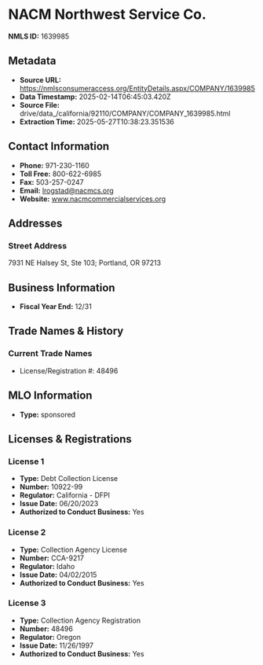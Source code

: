 # NACM Northwest Service Co.

**NMLS ID:** 1639985

## Metadata
- **Source URL:** https://nmlsconsumeraccess.org/EntityDetails.aspx/COMPANY/1639985
- **Data Timestamp:** 2025-02-14T06:45:03.420Z
- **Source File:** drive/data_/california/92110/COMPANY/COMPANY_1639985.html
- **Extraction Time:** 2025-05-27T10:38:23.351536

## Contact Information
- **Phone:** 971-230-1160
- **Toll Free:** 800-622-6985
- **Fax:** 503-257-0247
- **Email:** lrogstad@nacmcs.org
- **Website:** www.nacmcommercialservices.org

## Addresses
### Street Address
7931 NE Halsey St, Ste 103; Portland, OR 97213

## Business Information
- **Fiscal Year End:** 12/31

## Trade Names & History
### Current Trade Names
- License/Registration #: 48496

## MLO Information
- **Type:** sponsored

## Licenses & Registrations

### License 1
- **Type:** Debt Collection License
- **Number:** 10922-99
- **Regulator:** California - DFPI
- **Issue Date:** 06/20/2023
- **Authorized to Conduct Business:** Yes

### License 2
- **Type:** Collection Agency License
- **Number:** CCA-9217
- **Regulator:** Idaho
- **Issue Date:** 04/02/2015
- **Authorized to Conduct Business:** Yes

### License 3
- **Type:** Collection Agency Registration
- **Number:** 48496
- **Regulator:** Oregon
- **Issue Date:** 11/26/1997
- **Authorized to Conduct Business:** Yes
